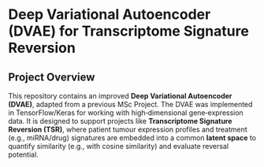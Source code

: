 # Deep Variational Autoencoder (DVAE) for Transcriptome Signature Reversion

## Project Overview
This repository contains an improved **Deep Variational Autoencoder (DVAE)**, adapted from a previous MSc Project. The DVAE was implemented in TensorFlow/Keras for working with high‑dimensional gene‑expression data. It is designed to support projects like **Transcriptome Signature Reversion (TSR)**, where patient tumour expression profiles and treatment (e.g., miRNA/drug) signatures are embedded into a common **latent space** to quantify similarity (e.g., with cosine similarity) and evaluate reversal potential.
